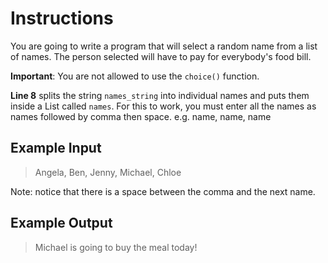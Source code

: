 # Instructions

You are going to write a program that will select a random name from a list of names. The person selected will have to pay for everybody's food bill.

**Important**: You are not allowed to use the ``choice()`` function.

**Line 8** splits the string ``names_string`` into individual names and puts them inside a List called ``names``. For this to work, you must enter all the names as names followed by comma then space. e.g. name, name, name

## Example Input

> Angela, Ben, Jenny, Michael, Chloe

Note: notice that there is a space between the comma and the next name.

## Example Output

> Michael is going to buy the meal today!
